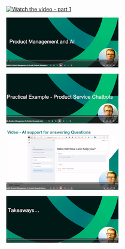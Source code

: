[![Watch the video - part 1](video_thumbnails/Thumbnail_TUDublin_Product_Management_1_AI_Intro_Bio_small)](https://drive.google.com/uc?id=10ycGZyYs767KSJoyBVNpscTn7o_-l8wa)

[![Watch the video - part 2](video_thumbnails/Thumbnail_TUDublin_Product_Management_2_AI_and_Product_Management_small.png)](https://drive.google.com/file/d/11-bg-eNnv27FOWT6UY4ZX9E_sN-bVUro)

[![Watch the video - part 3](video_thumbnails/Thumbnail_TUDublin_Product_Management_3_Practical_Example_Intro_small.png)](https://drive.google.com/file/d/1100avI5N7NGd7vnuypUKKOyWqUvIkn6g )

[![Watch the video - part 4](video_thumbnails/Thumbnail_TUDublin_Product_Management_4_Practical_Example_Demo_small.png)](https://drive.google.com/file/d/114Y0z8BkjQbEb9GeKOkBH_OLWkzKvsv2)

[![Watch the video - part 5](video_thumbnails/Thumbnail_TUDublin_Product_Management_5_Takewaways_small.png)](https://drive.google.com/file/d/10xxVwDnjC40nbvhZ8CrSvhK5DJmUEI9H)
